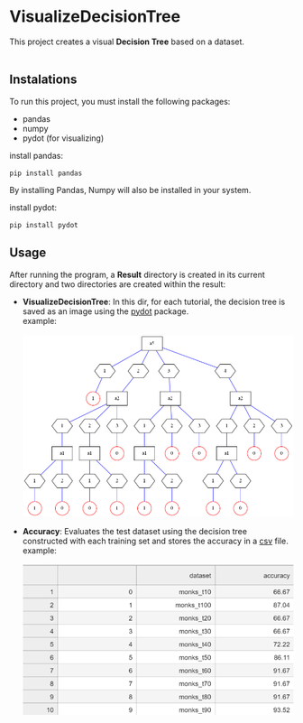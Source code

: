 # VisualizeDecisionTree
This project creates a visual **Decision Tree** based on a dataset.<br/><br/>


## Instalations

To run this project, you must install the following packages:

- pandas
- numpy
- pydot (for visualizing)

install pandas:
```
pip install pandas
```
By installing Pandas, Numpy will also be installed in your system.

install pydot:
```
pip install pydot
```

## Usage

After running the program, a **Result** directory is created in its current directory and two directories are created within the result:
- **VisualizeDecisionTree**: In this dir, for each tutorial, the decision tree is saved as an image using the [pydot](https://github.com/pydot/pydot) package.
  <br/>example:<br/>
  <br/>![alt text](/Results/VisualizeDecisionTrees/monks_t50_decision_tree.png)
  
- **Accuracy**: Evaluates the test dataset using the decision tree constructed with each training set and stores the accuracy in a [csv](https://en.wikipedia.org/wiki/Comma-separated_values) file.
    <br/>example:<br/>
  <br/>![alt text](/Results/Accuracy/CSVExampleForReadMe.png)
  
